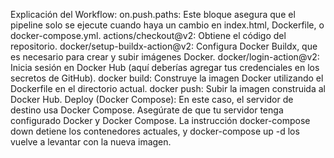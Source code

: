 Explicación del Workflow:
on.push.paths: Este bloque asegura que el pipeline solo se ejecute cuando haya un cambio en index.html, Dockerfile, o docker-compose.yml.
actions/checkout@v2: Obtiene el código del repositorio.
docker/setup-buildx-action@v2: Configura Docker Buildx, que es necesario para crear y subir imágenes Docker.
docker/login-action@v2: Inicia sesión en Docker Hub (aquí deberías agregar tus credenciales en los secretos de GitHub).
docker build: Construye la imagen Docker utilizando el Dockerfile en el directorio actual.
docker push: Subir la imagen construida al Docker Hub.
Deploy (Docker Compose): En este caso, el servidor de destino usa Docker Compose. Asegúrate de que tu servidor tenga configurado Docker y Docker Compose. La instrucción docker-compose down detiene los contenedores actuales, y docker-compose up -d los vuelve a levantar con la nueva imagen.